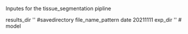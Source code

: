 Inputes for the tissue_segmentation pipline

results_dir  ''  #savedirectory
file_name_pattern 
date 20211111
exp_dir '' # model
